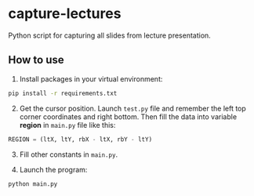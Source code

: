 # capture-lectures

Python script for capturing all slides from lecture presentation.

## How to use

1. Install packages in your virtual environment:

```bash
pip install -r requirements.txt
```

2. Get the cursor position. Launch `test.py` file and remember the left top corner coordinates and right bottom. Then fill the data into variable **region** in `main.py` file like this:

```py
REGION = (ltX, ltY, rbX - ltX, rbY - ltY)
```

3. Fill other constants in `main.py`.

4. Launch the program:

```bash
python main.py
```
